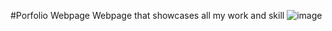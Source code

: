 #Porfolio Webpage
Webpage that showcases all my work and skill
![image](https://github.com/user-attachments/assets/586a538c-15a3-4e65-9691-facf36619ce5)
